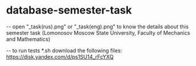 # database-semester-task

-- open "_task(rus).png" or "_task(eng).png" to know the details about this semester task
(Lomonosov Moscow State University, Faculty of Mechanics and Mathematics)

-- to run tests *.sh download the following files: https://disk.yandex.com/d/ps1SU14_rFcYXQ
